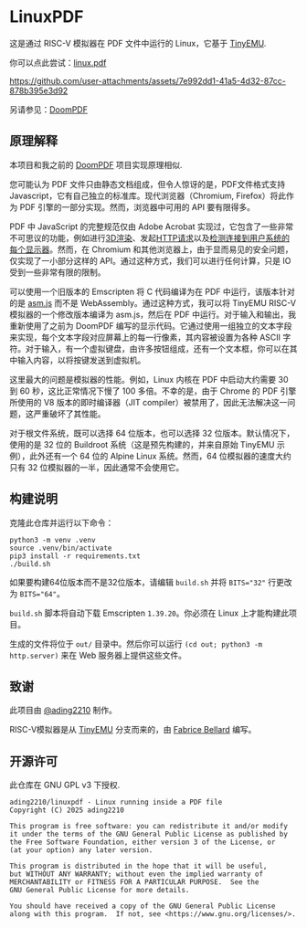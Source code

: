 # LinuxPDF

这是通过 RISC-V 模拟器在 PDF 文件中运行的 Linux，它基于 [TinyEMU](https://bellard.org/tinyemu/).

你可以点此尝试：[linux.pdf](https://linux.doompdf.dev/linux.pdf)

https://github.com/user-attachments/assets/7e992dd1-41a5-4d32-87cc-878b395e3d92

另请参见：[DoomPDF](https://github.com/ading2210/doompdf)

## 原理解释

本项目和我之前的 [DoomPDF](https://github.com/ading2210/doompdf) 项目实现原理相似.

您可能认为 PDF 文件只由静态文档组成，但令人惊讶的是，PDF文件格式支持 Javascript，它有自己独立的标准库。现代浏览器（Chromium, Firefox）将此作为 PDF 引擎的一部分实现。然而，浏览器中可用的 API 要有限得多。

PDF 中 JavaScript 的完整规范仅由 Adobe Acrobat 实现过，它包含了一些非常不可思议的功能，例如进行[3D渲染](https://opensource.adobe.com/dc-acrobat-sdk-docs/library/jsapiref/JS_API_AcroJS.html#annot3d)、发起[HTTP请求](https://opensource.adobe.com/dc-acrobat-sdk-docs/library/jsapiref/JS_API_AcroJS.html#net-http)以及[检测连接到用户系统的每个显示器](https://opensource.adobe.com/dc-acrobat-sdk-docs/library/jsapiref/JS_API_AcroJS.html#monitor)。然而，在 Chromium 和其他浏览器上，由于显而易见的安全问题，仅实现了一小部分这样的 API。通过这种方式，我们可以进行任何计算，只是 IO 受到一些非常有限的限制。

可以使用一个旧版本的 Emscripten 将 C 代码编译为在 PDF 中运行，该版本针对的是 [asm.js](https://en.wikipedia.org/wiki/Asm.js) 而不是 WebAssembly。通过这种方式，我可以将 TinyEMU RISC-V 模拟器的一个修改版本编译为 asm.js，然后在 PDF 中运行。对于输入和输出，我重新使用了之前为 DoomPDF 编写的显示代码。它通过使用一组独立的文本字段来实现，每个文本字段对应屏幕上的每一行像素，其内容被设置为各种 ASCII 字符。对于输入，有一个虚拟键盘，由许多按钮组成，还有一个文本框，你可以在其中输入内容，以将按键发送到虚拟机。

这里最大的问题是模拟器的性能。例如，Linux 内核在 PDF 中启动大约需要 30 到 60 秒，这比正常情况下慢了 100 多倍。不幸的是，由于 Chrome 的 PDF 引擎所使用的 V8 版本的即时编译器（JIT compiler）被禁用了，因此无法解决这一问题，这严重破坏了其性能。

对于根文件系统，既可以选择 64 位版本，也可以选择 32 位版本。默认情况下，使用的是 32 位的 Buildroot 系统（这是预先构建的，并来自原始 TinyEMU 示例），此外还有一个 64 位的 Alpine Linux 系统。然而，64 位模拟器的速度大约只有 32 位模拟器的一半，因此通常不会使用它。

## 构建说明

克隆此仓库并运行以下命令：
```
python3 -m venv .venv
source .venv/bin/activate
pip3 install -r requirements.txt
./build.sh
```
如果要构建64位版本而不是32位版本，请编辑 `build.sh` 并将 `BITS="32"` 行更改为 `BITS="64"`。

`build.sh` 脚本将自动下载 Emscripten `1.39.20`。你必须在 Linux 上才能构建此项目。

生成的文件将位于 `out/` 目录中。然后你可以运行 `(cd out; python3 -m http.server)` 来在 Web 服务器上提供这些文件。

## 致谢

此项目由 [@ading2210](https://github.com/ading2210/) 制作。

RISC-V模拟器是从 [TinyEMU](https://bellard.org/tinyemu/) 分支而来的，由 [Fabrice Bellard](https://bellard.org/) 编写。

## 开源许可

此仓库在 GNU GPL v3 下授权.

```
ading2210/linuxpdf - Linux running inside a PDF file
Copyright (C) 2025 ading2210

This program is free software: you can redistribute it and/or modify
it under the terms of the GNU General Public License as published by
the Free Software Foundation, either version 3 of the License, or
(at your option) any later version.

This program is distributed in the hope that it will be useful,
but WITHOUT ANY WARRANTY; without even the implied warranty of
MERCHANTABILITY or FITNESS FOR A PARTICULAR PURPOSE.  See the
GNU General Public License for more details.

You should have received a copy of the GNU General Public License
along with this program.  If not, see <https://www.gnu.org/licenses/>.
```
